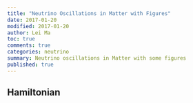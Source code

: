 ```yaml
---
title: "Neutrino Oscillations in Matter with Figures"
date: 2017-01-20
modified: 2017-01-20
author: Lei Ma
toc: true
comments: true
categories: neutrino
summary: Neutrino oscillations in Matter with some figures
published: true
---
```



## Hamiltonian
